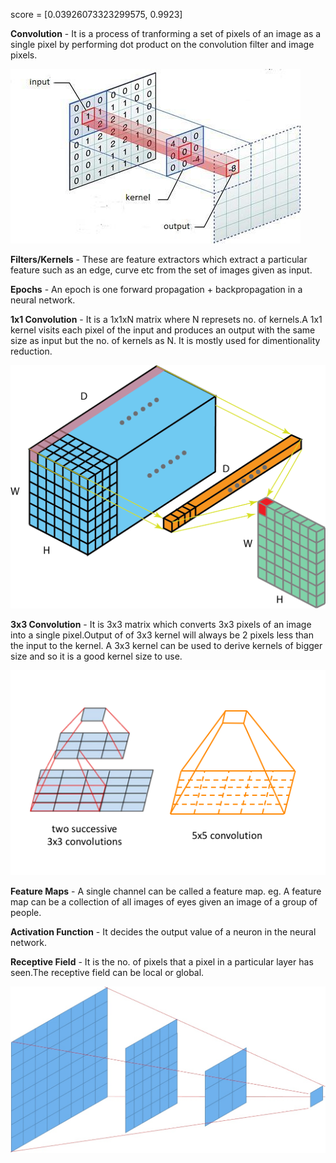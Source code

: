 score = [0.03926073323299575, 0.9923]

**Convolution** - It is a process of tranforming a set of pixels of an image as a single pixel by performing dot product on 
the convolution filter and image pixels.

![Convolution](./images/convolution.jpg)

**Filters/Kernels** - These are feature extractors which extract a particular feature such as an edge, curve etc from the
set of images given as input.

**Epochs** - An epoch is one forward propagation + backpropagation in a neural network.

**1x1 Convolution** - It is a 1x1xN matrix where N represets no. of kernels.A 1x1 kernel visits each pixel of the input and
produces an output with the same size as input but the no. of kernels as N. It is mostly used for dimentionality reduction.

![1x1 Convolution](./images/1x1.png)

**3x3 Convolution** - It is 3x3 matrix which converts 3x3 pixels of an image into a single pixel.Output of of 3x3 kernel will always
be 2 pixels less than the input to the kernel. A 3x3 kernel can be used to derive kernels of bigger size and so it is a good kernel
size to use.

![3x3 Convolution](./images/kernel.png)

**Feature Maps** - A single channel can be called a feature map.
eg. A feature map can be a collection of all images of eyes given an image of a group of people.
               
**Activation Function** - It decides the output value of a neuron in the neural network.  

**Receptive Field** - It is the no. of pixels that a pixel in a particular layer has seen.The receptive field can be local or global. 

![Receptive Field](./images/receptive-field.jpg)
